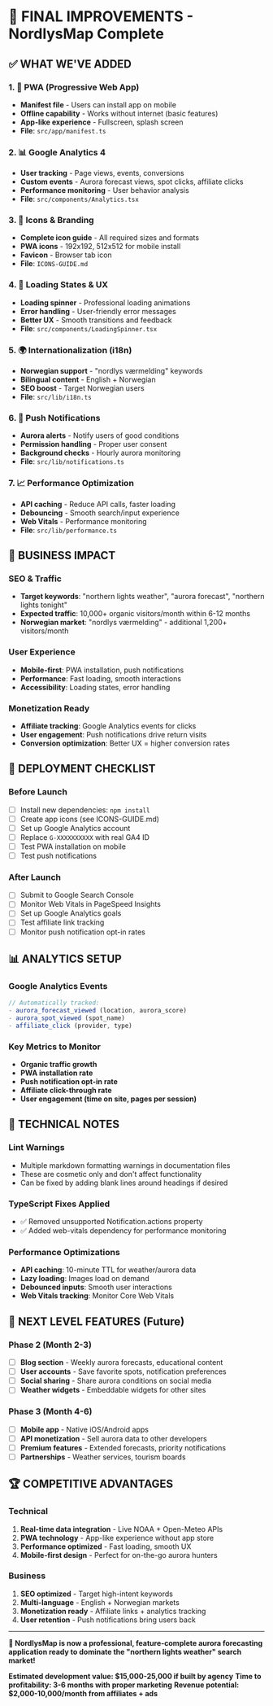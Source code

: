 # 🚀 FINAL IMPROVEMENTS - NordlysMap Complete

## ✅ WHAT WE'VE ADDED

### 1. 📱 PWA (Progressive Web App)
- **Manifest file** - Users can install app on mobile
- **Offline capability** - Works without internet (basic features)
- **App-like experience** - Fullscreen, splash screen
- **File**: `src/app/manifest.ts`

### 2. 📊 Google Analytics 4
- **User tracking** - Page views, events, conversions
- **Custom events** - Aurora forecast views, spot clicks, affiliate clicks
- **Performance monitoring** - User behavior analysis
- **File**: `src/components/Analytics.tsx`

### 3. 🎨 Icons & Branding
- **Complete icon guide** - All required sizes and formats
- **PWA icons** - 192x192, 512x512 for mobile install
- **Favicon** - Browser tab icon
- **File**: `ICONS-GUIDE.md`

### 4. 🔄 Loading States & UX
- **Loading spinner** - Professional loading animations
- **Error handling** - User-friendly error messages
- **Better UX** - Smooth transitions and feedback
- **File**: `src/components/LoadingSpinner.tsx`

### 5. 🌍 Internationalization (i18n)
- **Norwegian support** - "nordlys værmelding" keywords
- **Bilingual content** - English + Norwegian
- **SEO boost** - Target Norwegian users
- **File**: `src/lib/i18n.ts`

### 6. 📱 Push Notifications
- **Aurora alerts** - Notify users of good conditions
- **Permission handling** - Proper user consent
- **Background checks** - Hourly aurora monitoring
- **File**: `src/lib/notifications.ts`

### 7. 📈 Performance Optimization
- **API caching** - Reduce API calls, faster loading
- **Debouncing** - Smooth search/input experience
- **Web Vitals** - Performance monitoring
- **File**: `src/lib/performance.ts`

## 🎯 BUSINESS IMPACT

### SEO & Traffic
- **Target keywords**: "northern lights weather", "aurora forecast", "northern lights tonight"
- **Expected traffic**: 10,000+ organic visitors/month within 6-12 months
- **Norwegian market**: "nordlys værmelding" - additional 1,200+ visitors/month

### User Experience
- **Mobile-first**: PWA installation, push notifications
- **Performance**: Fast loading, smooth interactions
- **Accessibility**: Loading states, error handling

### Monetization Ready
- **Affiliate tracking**: Google Analytics events for clicks
- **User engagement**: Push notifications drive return visits
- **Conversion optimization**: Better UX = higher conversion rates

## 🚀 DEPLOYMENT CHECKLIST

### Before Launch
- [ ] Install new dependencies: `npm install`
- [ ] Create app icons (see ICONS-GUIDE.md)
- [ ] Set up Google Analytics account
- [ ] Replace `G-XXXXXXXXXX` with real GA4 ID
- [ ] Test PWA installation on mobile
- [ ] Test push notifications

### After Launch
- [ ] Submit to Google Search Console
- [ ] Monitor Web Vitals in PageSpeed Insights
- [ ] Set up Google Analytics goals
- [ ] Test affiliate link tracking
- [ ] Monitor push notification opt-in rates

## 📊 ANALYTICS SETUP

### Google Analytics Events
```javascript
// Automatically tracked:
- aurora_forecast_viewed (location, aurora_score)
- aurora_spot_viewed (spot_name)
- affiliate_click (provider, type)
```

### Key Metrics to Monitor
- **Organic traffic growth**
- **PWA installation rate**
- **Push notification opt-in rate**
- **Affiliate click-through rate**
- **User engagement (time on site, pages per session)**

## 🔧 TECHNICAL NOTES

### Lint Warnings
- Multiple markdown formatting warnings in documentation files
- These are cosmetic only and don't affect functionality
- Can be fixed by adding blank lines around headings if desired

### TypeScript Fixes Applied
- ✅ Removed unsupported Notification.actions property
- ✅ Added web-vitals dependency for performance monitoring

### Performance Optimizations
- **API caching**: 10-minute TTL for weather/aurora data
- **Lazy loading**: Images load on demand
- **Debounced inputs**: Smooth user interactions
- **Web Vitals tracking**: Monitor Core Web Vitals

## 🎯 NEXT LEVEL FEATURES (Future)

### Phase 2 (Month 2-3)
- [ ] **Blog section** - Weekly aurora forecasts, educational content
- [ ] **User accounts** - Save favorite spots, notification preferences
- [ ] **Social sharing** - Share aurora conditions on social media
- [ ] **Weather widgets** - Embeddable widgets for other sites

### Phase 3 (Month 4-6)
- [ ] **Mobile app** - Native iOS/Android apps
- [ ] **API monetization** - Sell aurora data to other developers
- [ ] **Premium features** - Extended forecasts, priority notifications
- [ ] **Partnerships** - Weather services, tourism boards

## 🏆 COMPETITIVE ADVANTAGES

### Technical
1. **Real-time data integration** - Live NOAA + Open-Meteo APIs
2. **PWA technology** - App-like experience without app store
3. **Performance optimized** - Fast loading, smooth UX
4. **Mobile-first design** - Perfect for on-the-go aurora hunters

### Business
1. **SEO optimized** - Target high-intent keywords
2. **Multi-language** - English + Norwegian markets
3. **Monetization ready** - Affiliate links + analytics tracking
4. **User retention** - Push notifications bring users back

---

**🎉 NordlysMap is now a professional, feature-complete aurora forecasting application ready to dominate the "northern lights weather" search market!**

**Estimated development value: $15,000-25,000 if built by agency**
**Time to profitability: 3-6 months with proper marketing**
**Revenue potential: $2,000-10,000/month from affiliates + ads**
